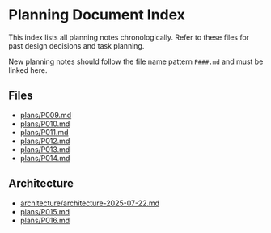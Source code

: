 # Planning Document Index

This index lists all planning notes chronologically. Refer to these files for past design decisions and task planning.

New planning notes should follow the file name pattern `P###.md` and must be linked here.

## Files
- [plans/P009.md](plans/P009.md)
- [plans/P010.md](plans/P010.md)
- [plans/P011.md](plans/P011.md)
- [plans/P012.md](plans/P012.md)
- [plans/P013.md](plans/P013.md)
- [plans/P014.md](plans/P014.md)

## Architecture
- [architecture/architecture-2025-07-22.md](architecture/architecture-2025-07-22.md)
- [plans/P015.md](plans/P015.md)
- [plans/P016.md](plans/P016.md)

